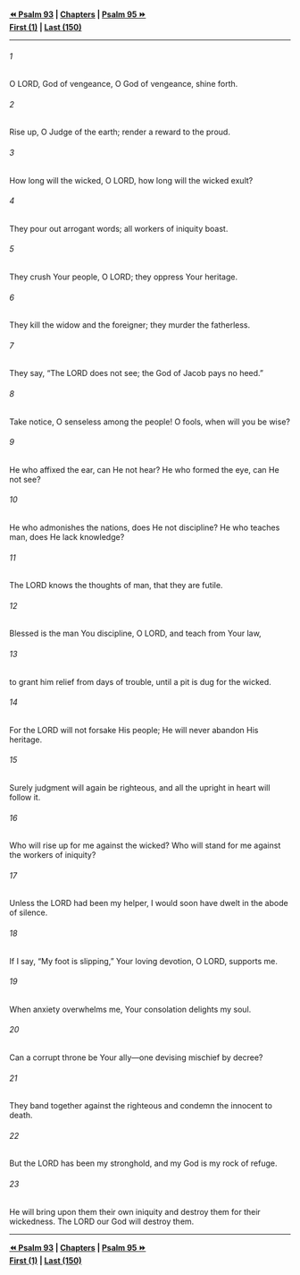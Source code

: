   
**[⏪ Psalm 93](./Psalm%2093.md) | [Chapters](./_index.md) | [Psalm 95 ⏩](./Psalm%2095.md)**  
**[First (1)](./Psalm%201.md) | [Last (150)](./Psalm%20150.md)**  
  
---  
  
###### 1  
O LORD, God of vengeance, O God of vengeance, shine forth.  
  
###### 2  
Rise up, O Judge of the earth; render a reward to the proud.  
  
###### 3  
How long will the wicked, O LORD, how long will the wicked exult?  
  
###### 4  
They pour out arrogant words; all workers of iniquity boast.  
  
###### 5  
They crush Your people, O LORD; they oppress Your heritage.  
  
###### 6  
They kill the widow and the foreigner; they murder the fatherless.  
  
###### 7  
They say, “The LORD does not see; the God of Jacob pays no heed.”  
  
###### 8  
Take notice, O senseless among the people! O fools, when will you be wise?  
  
###### 9  
He who affixed the ear, can He not hear? He who formed the eye, can He not see?  
  
###### 10  
He who admonishes the nations, does He not discipline? He who teaches man, does He lack knowledge?  
  
###### 11  
The LORD knows the thoughts of man, that they are futile.  
  
###### 12  
Blessed is the man You discipline, O LORD, and teach from Your law,  
  
###### 13  
to grant him relief from days of trouble, until a pit is dug for the wicked.  
  
###### 14  
For the LORD will not forsake His people; He will never abandon His heritage.  
  
###### 15  
Surely judgment will again be righteous, and all the upright in heart will follow it.  
  
###### 16  
Who will rise up for me against the wicked? Who will stand for me against the workers of iniquity?  
  
###### 17  
Unless the LORD had been my helper, I would soon have dwelt in the abode of silence.  
  
###### 18  
If I say, “My foot is slipping,” Your loving devotion, O LORD, supports me.  
  
###### 19  
When anxiety overwhelms me, Your consolation delights my soul.  
  
###### 20  
Can a corrupt throne be Your ally—one devising mischief by decree?  
  
###### 21  
They band together against the righteous and condemn the innocent to death.  
  
###### 22  
But the LORD has been my stronghold, and my God is my rock of refuge.  
  
###### 23  
He will bring upon them their own iniquity and destroy them for their wickedness. The LORD our God will destroy them.  
  
  
---  
  
**[⏪ Psalm 93](./Psalm%2093.md) | [Chapters](./_index.md) | [Psalm 95 ⏩](./Psalm%2095.md)**  
**[First (1)](./Psalm%201.md) | [Last (150)](./Psalm%20150.md)**  
  
